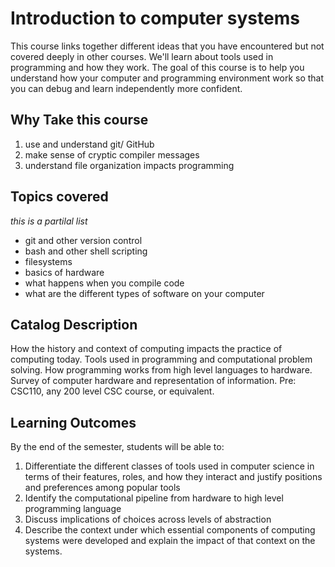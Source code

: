 # Introduction to computer systems

This course links together different ideas that you have encountered but not covered
deeply in other courses.  We'll learn about tools used in programming and how they 
work. The goal of this course is to help you understand how your computer and programming
environment work so that you can debug and learn independently more confident. 

## Why Take this course

1. use and understand git/ GitHub
1. make sense of cryptic compiler messages
1. understand file organization impacts programming

## Topics covered

_this is a partilal list_
- git and other version control
- bash and other shell scripting
- filesystems
- basics of hardware
- what happens when you compile code
- what are the different types of software on your computer


## Catalog Description


How the history and context of computing impacts the practice of computing today. Tools used in
programming and computational problem solving. How programming works from high level
languages to hardware. Survey of computer hardware and representation of information.
Pre: CSC110, any 200 level CSC course, or equivalent.

## Learning Outcomes

By the end of the semester, students will be able to:

1. Differentiate the different classes of tools used in computer science in terms of their features, roles, and how they interact and justify positions and preferences among popular tools
1. Identify the computational pipeline from hardware to high level programming language
1. Discuss implications of choices across levels of abstraction
1. Describe the context under which essential components of computing systems were developed and explain the impact of that context on the systems.


